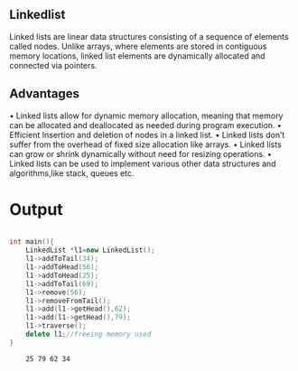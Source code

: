 ## Linkedlist
Linked lists are linear data structures consisting of a sequence of elements called nodes.
Unlike arrays, where elements are stored in contiguous memory locations, linked list
elements are dynamically allocated and connected via pointers.

## Advantages
• Linked lists allow for dynamic memory allocation, meaning that memory can be
allocated and deallocated as needed during program execution.
• Efficient Insertion and deletion of nodes in a linked list.
• Linked lists don’t suffer from the overhead of fixed size allocation like arrays.
• Linked lists can grow or shrink dynamically without need for resizing operations.
• Linked lists can be used to implement various other data structures and algorithms,like stack, queues etc.

# Output
```cpp
    
int main(){
	LinkedList *l1=new LinkedList();
	l1->addToTail(34);
	l1->addToHead(56);
	l1->addToHead(25);
	l1->addToTail(69);
	l1->remove(56);
	l1->removeFromTail();
	l1->add(l1->getHead(),62);
	l1->add(l1->getHead(),79);
	l1->traverse();
	delete l1;//freeing memory used
}

```
```bash
    25 79 62 34 
```
